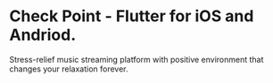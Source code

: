 # Check Point - Flutter for iOS and Andriod.

Stress-relief music streaming platform with positive environment that changes your relaxation forever.
